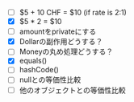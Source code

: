 - [ ] \$5 + 10 CHF = \$10 (if rate is 2:1)
- [x] \$5 * 2 = \$10
- [ ] amountをprivateにする
- [x] Dollarの副作用どうする？
- [ ] Moneyの丸め処理どうする？
- [x] equals()
- [ ] hashCode()
- [ ] nullとの等価性比較
- [ ] 他のオブジェクトとの等価性比較